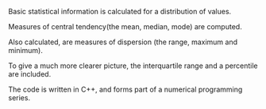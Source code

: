 Basic statistical information is calculated
for a distribution of values.

Measures of central tendency(the mean, median, mode)
are computed.

Also calculated, are measures of dispersion (the range, maximum
and minimum).

To give a much more clearer picture, the interquartile
range and a percentile are included.

The code is written in C++, and forms part of a
numerical programming series.
